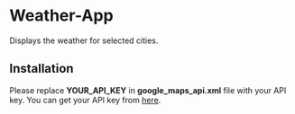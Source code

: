 # Weather-App
Displays the weather for selected cities.

## Installation
Please replace **YOUR_API_KEY** in **google_maps_api.xml** file with your API key. You can get your API key from [here](https://console.developers.google.com/flows/enableapi?apiid=maps_android_backend&keyType=CLIENT_SIDE_ANDROID&r=5F:7A:10:82:60:A4:E3:72:BB:C7:72:68:75:A7:25:D0:D1:49:C2:2F%3Bcom.example.weatherapp).
